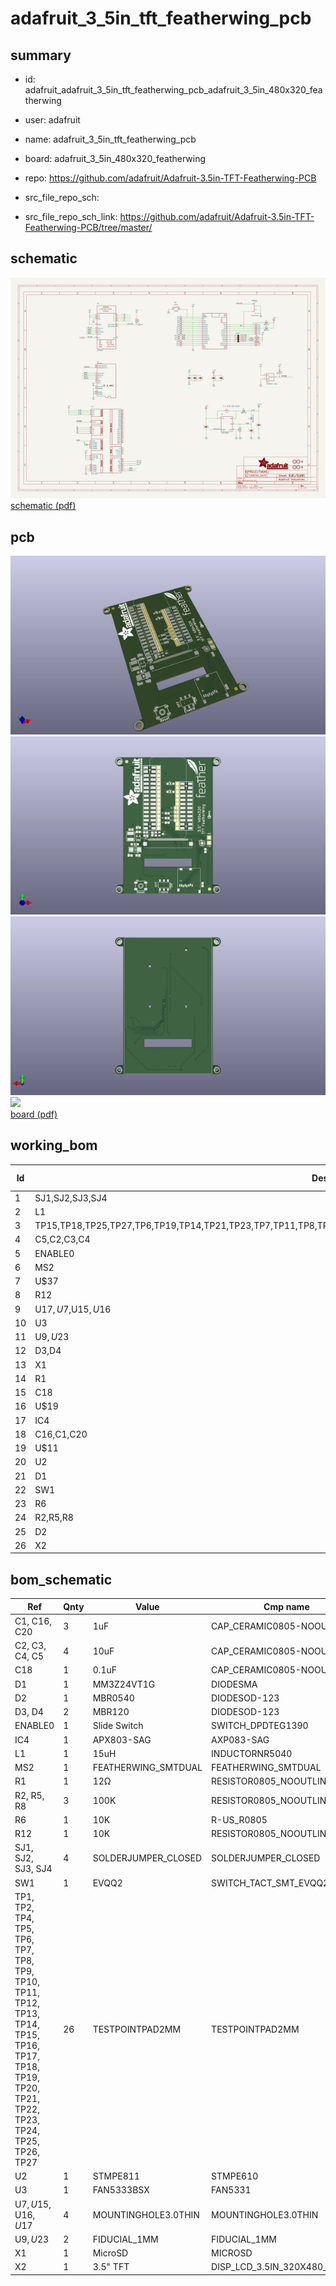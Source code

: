 # adafruit_3_5in_tft_featherwing_pcb
 
## summary 
* id: adafruit_adafruit_3_5in_tft_featherwing_pcb_adafruit_3_5in_480x320_featherwing
* user: adafruit
* name: adafruit_3_5in_tft_featherwing_pcb
* board: adafruit_3_5in_480x320_featherwing
* repo: https://github.com/adafruit/Adafruit-3.5in-TFT-Featherwing-PCB



* src_file_repo_sch: 
* src_file_repo_sch_link: https://github.com/adafruit/Adafruit-3.5in-TFT-Featherwing-PCB/tree/master/

## schematic  
![](working_schematic_600.png)  
[schematic (pdf)](working_schematic.pdf)  

## pcb  
![](working_3d_600.png) 
![](working_3d_front_600.png)  
![](working_3d_back_600.png)  
![](working_600.png)  
[board (pdf)](working.pdf)  

## working_bom
| Id | Designator | Footprint | Quantity | Designation | Supplier and ref |  | None | 
| --- | --- | --- | --- | --- | --- | --- | --- | 
| 1 | SJ1,SJ2,SJ3,SJ4 | SOLDERJUMPER_CLOSEDWIRE | 4 |  |  |  | [''] | 
| 2 | L1 | INDUCTOR_5X5MM_NR5040_NOTHERMALS | 1 | 15uH |  |  | [''] | 
| 3 | TP15,TP18,TP25,TP27,TP6,TP19,TP14,TP21,TP23,TP7,TP11,TP8,TP4,TP5,TP26,TP9,TP2,TP1,TP17,TP12,TP16,TP13,TP24,TP20,TP10,TP22 | TESTPOINT_PAD_2MM | 26 |  |  |  | [''] | 
| 4 | C5,C2,C3,C4 | 0805-NO | 4 | 10uF |  |  | [''] | 
| 5 | ENABLE0 | EG1390 | 1 | Slide Switch |  |  | [''] | 
| 6 | MS2 | FEATHERWING_SMT2 | 1 | FEATHERWING_SMTDUAL |  |  | [''] | 
| 7 | U$37 | PCBFEAT-REV-040 | 1 |  |  |  | [''] | 
| 8 | R12 | 0805-NO | 1 | 10K |  |  | [''] | 
| 9 | U$17,U$7,U$15,U$16 | MOUNTINGHOLE_3.0_PLATEDTHIN | 4 | MOUNTINGHOLE3.0THIN |  |  | [''] | 
| 10 | U3 | SOT23-5@1 | 1 | FAN5333BSX |  |  | [''] | 
| 11 | U$9,U$23 | FIDUCIAL_1MM | 2 | FIDUCIAL_1MM |  |  | [''] | 
| 12 | D3,D4 | SOD-123 | 2 | MBR120 |  |  | [''] | 
| 13 | X1 | MICROSD | 1 | MicroSD |  |  | [''] | 
| 14 | R1 | 0805-NO | 1 | 12Ω |  |  | [''] | 
| 15 | C18 | 0805-NO | 1 | 0.1uF |  |  | [''] | 
| 16 | U$19 | ADAFRUIT_TEXT_30MM | 1 |  |  |  | [''] | 
| 17 | IC4 | SOT23 | 1 | APX803-SAG |  |  | [''] | 
| 18 | C16,C1,C20 | 0805-NO | 3 | 1uF |  |  | [''] | 
| 19 | U$11 | FEATHERLOGO | 1 |  |  |  | [''] | 
| 20 | U2 | QFN16_3MM | 1 | STMPE811 |  |  | [''] | 
| 21 | D1 | SMADIODE | 1 | MM3Z24VT1G |  |  | [''] | 
| 22 | SW1 | EVQ-Q2_SMALLER | 1 | EVQQ2 |  |  | [''] | 
| 23 | R6 | R0805 | 1 | 10K |  |  | [''] | 
| 24 | R2,R5,R8 | 0805-NO | 3 | 100K |  |  | [''] | 
| 25 | D2 | SOD-123 | 1 | MBR0540 |  |  | [''] | 
| 26 | X2 | TFT_3.5IN_320X480_50PIN | 1 | 3.5 TFT" |  |  | [''] | 


## bom_schematic
| Ref | Qnty | Value | Cmp name | Footprint | Description | Vendor | DNP | 
| --- | --- | --- | --- | --- | --- | --- | --- | 
| C1, C16, C20 | 3 | 1uF | CAP_CERAMIC0805-NOOUTLINE | working:0805-NO |  |  |  | 
| C2, C3, C4, C5 | 4 | 10uF | CAP_CERAMIC0805-NOOUTLINE | working:0805-NO |  |  |  | 
| C18 | 1 | 0.1uF | CAP_CERAMIC0805-NOOUTLINE | working:0805-NO |  |  |  | 
| D1 | 1 | MM3Z24VT1G | DIODESMA | working:SMADIODE |  |  |  | 
| D2 | 1 | MBR0540 | DIODESOD-123 | working:SOD-123 |  |  |  | 
| D3, D4 | 2 | MBR120 | DIODESOD-123 | working:SOD-123 |  |  |  | 
| ENABLE0 | 1 | Slide Switch | SWITCH_DPDTEG1390 | working:EG1390 |  |  |  | 
| IC4 | 1 | APX803-SAG | AXP083-SAG | working:SOT23 |  |  |  | 
| L1 | 1 | 15uH | INDUCTORNR5040 | working:INDUCTOR_5X5MM_NR5040_NOTHERMALS |  |  |  | 
| MS2 | 1 | FEATHERWING_SMTDUAL | FEATHERWING_SMTDUAL | working:FEATHERWING_SMT2 |  |  |  | 
| R1 | 1 | 12Ω | RESISTOR0805_NOOUTLINE | working:0805-NO |  |  |  | 
| R2, R5, R8 | 3 | 100K | RESISTOR0805_NOOUTLINE | working:0805-NO |  |  |  | 
| R6 | 1 | 10K | R-US_R0805 | working:R0805 |  |  |  | 
| R12 | 1 | 10K | RESISTOR0805_NOOUTLINE | working:0805-NO |  |  |  | 
| SJ1, SJ2, SJ3, SJ4 | 4 | SOLDERJUMPER_CLOSED | SOLDERJUMPER_CLOSED | working:SOLDERJUMPER_CLOSEDWIRE |  |  |  | 
| SW1 | 1 | EVQQ2 | SWITCH_TACT_SMT_EVQQ2_SMALL | working:EVQ-Q2_SMALLER |  |  |  | 
| TP1, TP2, TP4, TP5, TP6, TP7, TP8, TP9, TP10, TP11, TP12, TP13, TP14, TP15, TP16, TP17, TP18, TP19, TP20, TP21, TP22, TP23, TP24, TP25, TP26, TP27 | 26 | TESTPOINTPAD2MM | TESTPOINTPAD2MM | working:TESTPOINT_PAD_2MM |  |  |  | 
| U2 | 1 | STMPE811 | STMPE610 | working:QFN16_3MM |  |  |  | 
| U3 | 1 | FAN5333BSX | FAN5331 | working:SOT23-5@1 |  |  |  | 
| U$7, U$15, U$16, U$17 | 4 | MOUNTINGHOLE3.0THIN | MOUNTINGHOLE3.0THIN | working:MOUNTINGHOLE_3.0_PLATEDTHIN |  |  |  | 
| U$9, U$23 | 2 | FIDUCIAL_1MM | FIDUCIAL_1MM | working:FIDUCIAL_1MM |  |  |  | 
| X1 | 1 | MicroSD | MICROSD | working:MICROSD |  |  |  | 
| X2 | 1 | 3.5" TFT | DISP_LCD_3.5IN_320X480_50PIN | working:TFT_3.5IN_320X480_50PIN |  |  |  | 

